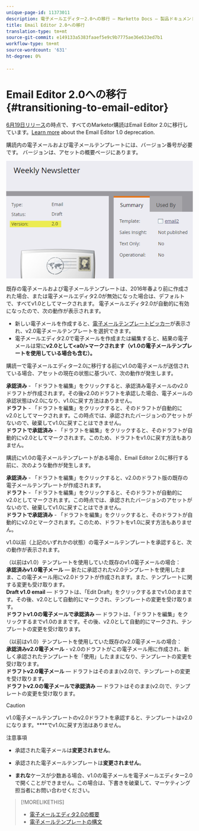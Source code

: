 ```yaml
---
unique-page-id: 11373011
description: 電子メールエディター2.0への移行 — Marketto Docs — 製品ドキュメント
title: Email Editor 2.0への移行
translation-type: tm+mt
source-git-commit: e149133a5383faaef5e9c9b7775ae36e633ed7b1
workflow-type: tm+mt
source-wordcount: '631'
ht-degree: 0%

---
```



# Email Editor 2.0への移行{#transitioning-to-email-editor}

[6月19日リリース](../../../../release-notes/2016/release-notes-spring-16.md)の時点で、すべてのMarketor購読はEmail Editor 2.0に移行しています。[Learn more](https://nation.marketo.com/docs/DOC-7038) about the Email Editor 1.0 deprecation.

購読内の電子メールおよび電子メールテンプレートには、バージョン番号が必要です。 バージョンは、アセットの概要ページにあります。

![](assets/five-5.png)

既存の電子メールおよび電子メールテンプレートは、2016年春より前に作成された場合、または電子メールエディタ2.0が無効になった場合は、デフォルトで、すべてv1.0としてマークされます。 電子メールエディタ2.0が自動的に有効になったので、次の動作が表示されます。

* 新しい電子メールを作成すると、[電子メールテンプレートピッカー](email-template-picker-overview.md)が表示され、v2.0電子メールテンプレートを選択できます。
* 電子メールエディタ2.0で電子メールを作成または編集すると、結果の電子メールは常に&#x200B;**v2.0として&lt;a0/>マークされます（v1.0の電子メールテンプレートを使用している場合も含む）。**

購読ーで電子メールエディター2.0に移行する前にv1.0の電子メールが送信されている場合、アセットの現在の状態に基づいて、次の動作が発生します。

**承認済み** - 「ドラフトを編集」をクリックすると、承認済み電子メールのv2.0ドラフトが作成されます。その後v2.0のドラフトを承認した場合、電子メールの承認状態はv2.0になり、v1.0に戻す方法はありません。\
**ドラフト** - 「ドラフトを編集」をクリックすると、そのドラフトが自動的にv2.0としてマークされます。この時点では、承認されたバージョンのアセットがないので、破棄してv1.0に戻すことはできません。\
**ドラフトで承認済み** - 「ドラフトを編集」をクリックすると、そのドラフトが自動的にv2.0としてマークされます。このため、ドラフトをv1.0に戻す方法もありません。

購読にv1.0の電子メールテンプレートがある場合、Email Editor 2.0に移行する前に、次のような動作が発生します。

**承認済み** - 「ドラフトを編集」をクリックすると、v2.0のドラフト版の既存の電子メールテンプレートが作成されます。\
**ドラフト** - 「ドラフトを編集」をクリックすると、そのドラフトが自動的にv2.0としてマークされます。この時点では、承認されたバージョンのアセットがないので、破棄してv1.0に戻すことはできません。\
**ドラフトで承認済み** - 「ドラフトを編集」をクリックすると、そのドラフトが自動的にv2.0とマークされます。このため、ドラフトをv1.0に戻す方法もありません。

v1.0以前（上記のいずれかの状態）の電子メールテンプレートを承認すると、次の動作が表示されます。

（以前はv1.0）テンプレートを使用していた既存のv1.0電子メールの場合：\
**承認済みv1.0電子メール**  — 新たに承認されたv2.0テンプレートを使用したまま、この電子メール用にv2.0ドラフトが作成されます。また、テンプレートに関する変更も受け取ります。\
**Draft v1.0 email**  — ドラフトは、「Edit Draft」をクリックするまでv1.0のままです。その後、v2.0として自動的にマークされ、テンプレートの変更を受け取ります。\
**ドラフトv1.0の電子メールで承認済み**  — ドラフトは、「ドラフトを編集」をクリックするまでv1.0のままです。その後、v2.0として自動的にマークされ、テンプレートの変更を受け取ります。

（以前はv1.0）テンプレートを使用していた既存のv2.0電子メールの場合：\
**承認済みv2.0電子メール** - v2.0のドラフトがこの電子メール用に作成され、新しく承認されたテンプレートを「使用」したままになり、テンプレートの変更を受け取ります。\
**ドラフトv2.0電子メール**  — ドラフトはそのまま(v2.0)で、テンプレートの変更を受け取ります。\
**ドラフトv2.0の電子メールで承認済み**  — ドラフトはそのまま(v2.0)で、テンプレートの変更を受け取ります。

>[!CAUTION]
>
>v1.0電子メールテンプレートのv2.0ドラフトを承認すると、テンプレートはv2.0になります。****&#x200B;でv1.0に戻す方法はありません。

注意事項

* 承認された電子メールは&#x200B;**変更されません**。

* 承認された電子メールテンプレートは&#x200B;**変更されません**。

* **まれな**&#x200B;ケースが少数ある場合、v1.0の電子メールを電子メールエディター2.0で開くことができません。この場合は、下書きを破棄して、マーケティング担当者にお問い合わせください。

>[!MORELIKETHIS]
>
>* [電子メールエディタ2.0の概要](email-editor-v2-0-overview.md)
>* [電子メールテンプレートの構文](email-template-syntax.md)

>



